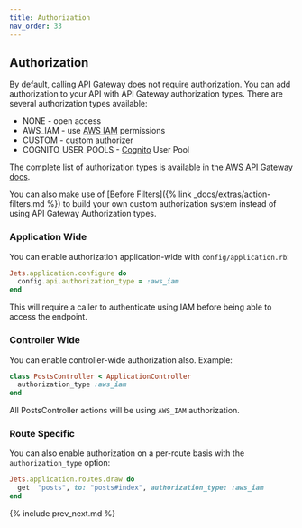 ```yaml
---
title: Authorization
nav_order: 33
---
```


## Authorization

By default, calling API Gateway does not require authorization. You can add authorization to your API with API Gateway authorization types. There are several authorization types available:

* NONE - open access
* AWS_IAM - use [AWS IAM](https://aws.amazon.com/iam/) permissions
* CUSTOM - custom authorizer
* COGNITO_USER_POOLS - [Cognito](https://aws.amazon.com/cognito/) User Pool

The complete list of authorization types is available in the [AWS API Gateway docs](https://docs.aws.amazon.com/apigateway/api-reference/resource/method/#authorizationType).

You can also make use of [Before Filters]({% link _docs/extras/action-filters.md %}) to build your own custom authorization system instead of using API Gateway Authorization types.

### Application Wide

You can enable authorization application-wide with `config/application.rb`:

```ruby
Jets.application.configure do
  config.api.authorization_type = :aws_iam
end
```

This will require a caller to authenticate using IAM before being able to access the endpoint.

### Controller Wide

You can enable controller-wide authorization also.  Example:

```ruby
class PostsController < ApplicationController
  authorization_type :aws_iam
end
```

All PostsController actions will be using `AWS_IAM` authorization.

### Route Specific

You can also enable authorization on a per-route basis with the `authorization_type` option:

```ruby
Jets.application.routes.draw do
  get  "posts", to: "posts#index", authorization_type: :aws_iam
end
```

{% include prev_next.md %}